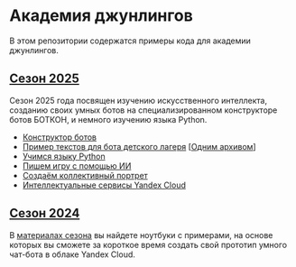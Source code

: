 # Академия джунлингов

В этом репозитории содержатся примеры кода для академии джунлингов. 

## [Сезон 2025](2025/)

Сезон 2025 года посвящен изучению искусственного интеллекта, созданию своих умных ботов на специализированном конструкторе ботов БОТКОН, и немного изучению языка Python. 

* [Конструктор ботов](https://eazify.net/botcon)
* [Пример текстов для бота детского лагеря](texts) [[Одним архивом](texts.zip)]
* [Учимся языку Python](https://githubtocolab.com/yandex-datasphere/jacademy/blob/main/2025/Python_Intro.ipynb)
* [Пишем игру с помощью ИИ](game/README.md)
* [Создаём коллективный портрет](https://githubtocolab.com/yandex-datasphere/jacademy/blob/main/2025/CogPortrait.ipynb)
* [Интеллектуальные сервисы Yandex Cloud](https://githubtocolab.com/yandex-datasphere/jacademy/blob/main/2025/YandexClouds.ipynb)

## [Сезон 2024](2024/)

В [материалах сезона](2024/README.md) вы найдете ноутбуки с примерами, на основе которых вы сможете
за короткое время создать свой прототип умного чат-бота в облаке Yandex Cloud.
